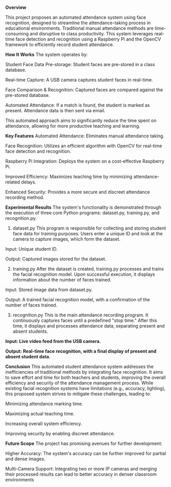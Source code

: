 **Overview**

This project proposes an automated attendance system using face recognition, designed to streamline the attendance-taking process in educational environments. Traditional manual attendance methods are time-consuming and disruptive to class productivity. This system leverages real-time face detection and recognition using a Raspberry Pi and the OpenCV framework to efficiently record student attendance.

**How It Works**
The system operates by:

Student Face Data Pre-storage: Student faces are pre-stored in a class database.

Real-time Capture: A USB camera captures student faces in real-time.

Face Comparison & Recognition: Captured faces are compared against the pre-stored database.

Automated Attendance: If a match is found, the student is marked as present. Attendance data is then sent via email.

This automated approach aims to significantly reduce the time spent on attendance, allowing for more productive teaching and learning.

**Key Features**
Automated Attendance: Eliminates manual attendance taking.

Face Recognition: Utilizes an efficient algorithm with OpenCV for real-time face detection and recognition.

Raspberry Pi Integration: Deploys the system on a cost-effective Raspberry Pi.

Improved Efficiency: Maximizes teaching time by minimizing attendance-related delays.

Enhanced Security: Provides a more secure and discreet attendance recording method.

**Experimental Results**
The system's functionality is demonstrated through the execution of three core Python programs: dataset.py, training.py, and recognition.py.

1. dataset.py
This program is responsible for collecting and storing student face data for training purposes. Users enter a unique ID and look at the camera to capture images, which form the dataset.

Input: Unique student ID.

Output: Captured images stored for the dataset.

2. training.py
After the dataset is created, training.py processes and trains the facial recognition model. Upon successful execution, it displays information about the number of faces trained.

Input: Stored image data from dataset.py.

Output: A trained facial recognition model, with a confirmation of the number of faces trained.

3. recognition.py
This is the main attendance recording program. It continuously captures faces until a predefined "stop time." After this time, it displays and processes attendance data, separating present and absent students.

**Input: Live video feed from the USB camera.**

**Output: Real-time face recognition, with a final display of present and absent student data.**

**Conclusion**
This automated student attendance system addresses the inefficiencies of traditional methods by integrating face recognition. It aims to save effort and time for both teachers and students, improving the overall efficiency and security of the attendance management process. While existing facial recognition systems have limitations (e.g., accuracy, lighting), this proposed system strives to mitigate these challenges, leading to:

Minimizing attendance marking time.

Maximizing actual teaching time.

Increasing overall system efficiency.

Improving security by enabling discreet attendance.

**Future Scope**
The project has promising avenues for further development:

Higher Accuracy: The system's accuracy can be further improved for partial and dense images.

Multi-Camera Support: Integrating two or more IP cameras and merging their processed results can lead to better accuracy in denser classroom environments
